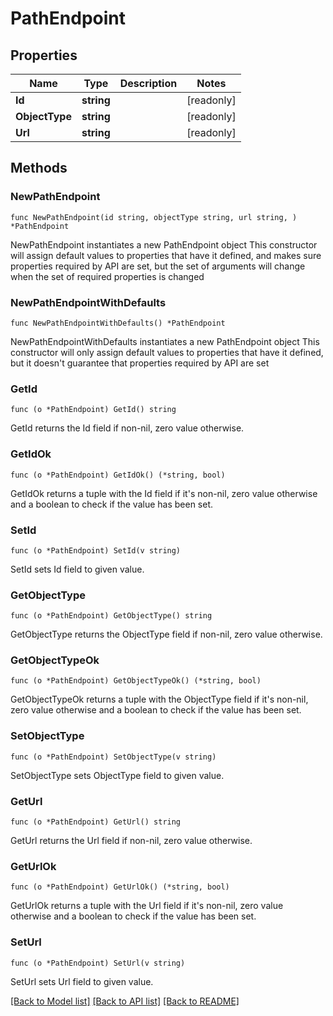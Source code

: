# PathEndpoint

## Properties

Name | Type | Description | Notes
------------ | ------------- | ------------- | -------------
**Id** | **string** |  | [readonly] 
**ObjectType** | **string** |  | [readonly] 
**Url** | **string** |  | [readonly] 

## Methods

### NewPathEndpoint

`func NewPathEndpoint(id string, objectType string, url string, ) *PathEndpoint`

NewPathEndpoint instantiates a new PathEndpoint object
This constructor will assign default values to properties that have it defined,
and makes sure properties required by API are set, but the set of arguments
will change when the set of required properties is changed

### NewPathEndpointWithDefaults

`func NewPathEndpointWithDefaults() *PathEndpoint`

NewPathEndpointWithDefaults instantiates a new PathEndpoint object
This constructor will only assign default values to properties that have it defined,
but it doesn't guarantee that properties required by API are set

### GetId

`func (o *PathEndpoint) GetId() string`

GetId returns the Id field if non-nil, zero value otherwise.

### GetIdOk

`func (o *PathEndpoint) GetIdOk() (*string, bool)`

GetIdOk returns a tuple with the Id field if it's non-nil, zero value otherwise
and a boolean to check if the value has been set.

### SetId

`func (o *PathEndpoint) SetId(v string)`

SetId sets Id field to given value.


### GetObjectType

`func (o *PathEndpoint) GetObjectType() string`

GetObjectType returns the ObjectType field if non-nil, zero value otherwise.

### GetObjectTypeOk

`func (o *PathEndpoint) GetObjectTypeOk() (*string, bool)`

GetObjectTypeOk returns a tuple with the ObjectType field if it's non-nil, zero value otherwise
and a boolean to check if the value has been set.

### SetObjectType

`func (o *PathEndpoint) SetObjectType(v string)`

SetObjectType sets ObjectType field to given value.


### GetUrl

`func (o *PathEndpoint) GetUrl() string`

GetUrl returns the Url field if non-nil, zero value otherwise.

### GetUrlOk

`func (o *PathEndpoint) GetUrlOk() (*string, bool)`

GetUrlOk returns a tuple with the Url field if it's non-nil, zero value otherwise
and a boolean to check if the value has been set.

### SetUrl

`func (o *PathEndpoint) SetUrl(v string)`

SetUrl sets Url field to given value.



[[Back to Model list]](../README.md#documentation-for-models) [[Back to API list]](../README.md#documentation-for-api-endpoints) [[Back to README]](../README.md)


